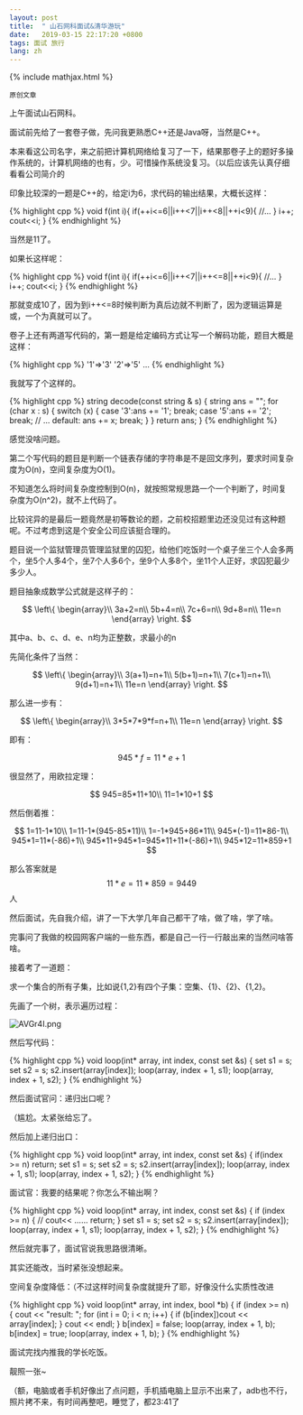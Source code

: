 ```yaml
---
layout: post
title:  " 山石网科面试&清华游玩"
date:   2019-03-15 22:17:20 +0800
tags: 面试 旅行
lang: zh
---
```


<!--引用数学表达式js脚本-->
{% include mathjax.html %}

`原创文章`

上午面试山石网科。

面试前先给了一套卷子做，先问我更熟悉C++还是Java呀，当然是C++。

本来看这公司名字，来之前把计算机网络给复习了一下，结果那卷子上的题好多操作系统的，计算机网络的也有，少。可惜操作系统没复习。（以后应该先认真仔细看看公司简介的

印象比较深的一题是C++的，给定i为6，求代码的输出结果，大概长这样：

{% highlight cpp %}
void f(int i){
    if(++i<=6||i++<7||i++<8||++i<9){
        //...
    }
    i++;
    cout<<i;
}
{% endhighlight %}

当然是11了。

如果长这样呢：

{% highlight cpp %}
void f(int i){
    if(++i<=6||i++<7||i++<=8||++i<9){
        //...
    }
    i++;
    cout<<i;
}
{% endhighlight %}

那就变成10了，因为到i++<=8时候判断为真后边就不判断了，因为逻辑运算是或，一个为真就可以了。

卷子上还有两道写代码的，第一题是给定编码方式让写一个解码功能，题目大概是这样：

{% highlight cpp %}
'1'=>'3'
'2'=>'5'
...
{% endhighlight %}

我就写了个这样的。

{% highlight cpp %}
string decode(const string & s) {
    string ans = "";
    for (char x : s) {
        switch (x)
        {
        case '3':ans += '1'; break;
        case '5':ans += '2'; break;
        // ...
        default:
            ans += x;
            break;
        }
    }
    return ans;
}
{% endhighlight %}

感觉没啥问题。

第二个写代码的题目是判断一个链表存储的字符串是不是回文序列，要求时间复杂度为O(n)，空间复杂度为O(1)。

不知道怎么将时间复杂度控制到O(n)，就按照常规思路一个一个判断了，时间复杂度为O(n^2)，就不上代码了。

比较诧异的是最后一题竟然是初等数论的题，之前校招题里边还没见过有这种题呢。不过考虑到这是个安全公司应该挺合理的。

题目说一个监狱管理员管理监狱里的囚犯，给他们吃饭时一个桌子坐三个人会多两个，坐5个人多4个，坐7个人多6个，坐9个人多8个，坐11个人正好，求囚犯最少多少人。

题目抽象成数学公式就是这样子的：

$$
\left\{ 
\begin{array}\\
3a+2=n\\
5b+4=n\\
7c+6=n\\
9d+8=n\\
11e=n
\end{array}
\right.
$$

其中a、b、c、d、e、n均为正整数，求最小的n

先简化条件了当然：

$$
\left\{ 
\begin{array}\\
3(a+1)=n+1\\
5(b+1)=n+1\\
7(c+1)=n+1\\
9(d+1)=n+1\\
11e=n
\end{array}
\right.
$$

那么进一步有：

$$
\left\{ 
\begin{array}\\
3*5*7*9*f=n+1\\
11e=n
\end{array}
\right.
$$

即有：

$$
945*f=11*e+1
$$

很显然了，用欧拉定理：

$$
945=85*11+10\\
11=1*10+1
$$

然后倒着推：

$$
1=11-1*10\\
1=11-1*(945-85*11)\\
1=-1*945+86*11\\
945*(-1)=11*86-1\\
945*1=11*(-86)+1\\
945*11+945*1=945*11+11*(-86)+1\\
945*12=11*859+1
$$

那么答案就是$$11*e=11*859=9449$$人

然后面试，先自我介绍，讲了一下大学几年自己都干了啥，做了啥，学了啥。

完事问了我做的校园网客户端的一些东西，都是自己一行一行敲出来的当然问啥答啥。

接着考了一道题：

求一个集合的所有子集，比如说{1,2}有四个子集：空集、{1}、{2}、{1,2}。

先画了一个树，表示遍历过程：

![AVGr4I.png](https://s2.ax1x.com/2019/03/15/AVGr4I.png)

然后写代码：

{% highlight cpp %}
void loop(int* array, int index, const set<int> &s) {
    set<int> s1 = s;
    set<int> s2 = s;
    s2.insert(array[index]);
    loop(array, index + 1, s1);
    loop(array, index + 1, s2);
}
{% endhighlight %}

然后面试官问：递归出口呢？

（尴尬。太紧张给忘了。

然后加上递归出口：

{% highlight cpp %}
void loop(int* array, int index, const set<int> &s) {
    if(index >= n) return;
    set<int> s1 = s;
    set<int> s2 = s;
    s2.insert(array[index]);
    loop(array, index + 1, s1);
    loop(array, index + 1, s2);
}
{% endhighlight %}

面试官：我要的结果呢？你怎么不输出啊？

{% highlight cpp %}
void loop(int* array, int index, const set<int> &s) {
    if (index >= n) {
        // cout<< ...... 
        return;
    }
    set<int> s1 = s;
    set<int> s2 = s;
    s2.insert(array[index]);
    loop(array, index + 1, s1);
    loop(array, index + 1, s2);
}
{% endhighlight %}

然后就完事了，面试官说我思路很清晰。

其实还能改，当时紧张没想起来。

空间复杂度降低：（不过这样时间复杂度就提升了耶，好像没什么实质性改进

{% highlight cpp %}
void loop(int* array, int index, bool *b) {
    if (index >= n) {
        cout << "result: ";
        for (int i = 0; i < n; i++) {
            if (b[index])cout << array[index];
        }
        cout << endl;
    }
    b[index] = false;
    loop(array, index + 1, b);
    b[index] = true;
    loop(array, index + 1, b);
}
{% endhighlight %}

面试完找内推我的学长吃饭。

靓照一张~

（额，电脑或者手机好像出了点问题，手机插电脑上显示不出来了，adb也不行，照片拷不来，有时间再整吧，睡觉了，都23:41了
